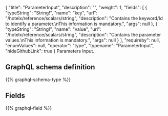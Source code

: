 {
  "title": "ParameterInput",
  "description": "",
  "weight": 1,
  "fields": [
    {
      "typeString": "String!",
      "name": "key",
      "url": "/hotelx/reference/scalars/string",
      "description": "Contains the keyword/Id to identify a parameter.\nThis information is mandatory.",
      "args": null
    },
    {
      "typeString": "String!",
      "name": "value",
      "url": "/hotelx/reference/scalars/string",
      "description": "Contains the parameter values.\nThis information is mandatory.",
      "args": null
    }
  ],
  "requireby": null,
  "enumValues": null,
  "operator": "type",
  "typename": "ParameterInput",
  "hideGithubLink": true
}
Parameters Input.
## GraphQL schema definition

{{% graphql-schema-type %}}

## Fields

{{% graphql-field %}}
